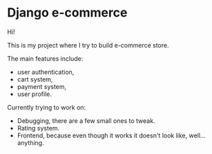 # Django e-commerce

Hi!

This is my project where I try to build e-commerce store.

The main features include:
  - user authentication,
  - cart system,
  - payment system,
  - user profile.

Currently trying to work on:
  - Debugging, there are a few small ones to tweak.
  - Rating system.
  - Frontend, because even though it works it doesn't look like, well... anything.
